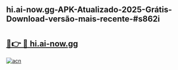 ## hi.ai-now.gg-APK-Atualizado-2025-Grátis-Download-versão-mais-recente-#s862i

# <h2><a href="https://ainizakaria.my?title=hi.ai-now.gg&ref=20M">🔗👉 🔴 hi.ai-now.gg</a></h2>

[![acn](https://github.com/user-attachments/assets/0f9c940e-d8b0-45ae-aac7-cd30a18b3e1c)](https://ainizakaria.my?title=hi.ai-now.gg&ref=20M)

